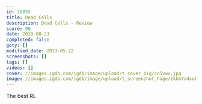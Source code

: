 ```yaml
---
id: 26855
title: Dead Cells
description: Dead Cells - Review
score: 90
date: 2018-08-23
completed: false
goty: []
modified_date: 2023-05-22
screenshots: []
tags: []
videos: []
cover: //images.igdb.com/igdb/image/upload/t_cover_big/co5vwu.jpg
image: //images.igdb.com/igdb/image/upload/t_screenshot_huge/ikkm7a4sokicgfw7fmz5.jpg
---
```

The best RL